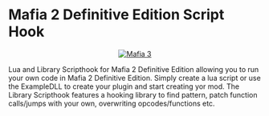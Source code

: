 # Mafia 2 Definitive Edition Script Hook
<p align="center"><a href="https://camo.githubusercontent.com/91de0fda424712383c8ff7242292c27f7b7e71ee/68747470733a2f2f75706c6f61642e77696b696d656469612e6f72672f77696b6970656469612f636f6d6d6f6e732f7468756d622f622f62332f4d616669615f4949495f6c6f676f2e7376672f35313270782d4d616669615f4949495f6c6f676f2e7376672e706e67" target="_blank"><img src="https://camo.githubusercontent.com/91de0fda424712383c8ff7242292c27f7b7e71ee/68747470733a2f2f75706c6f61642e77696b696d656469612e6f72672f77696b6970656469612f636f6d6d6f6e732f7468756d622f622f62332f4d616669615f4949495f6c6f676f2e7376672f35313270782d4d616669615f4949495f6c6f676f2e7376672e706e67" alt="Mafia 3" data-canonical-src="https://upload.wikimedia.org/wikipedia/commons/thumb/b/b3/Mafia_III_logo.svg/512px-Mafia_III_logo.svg.png" style="max-width:100%;"></a></p>

Lua and Library Scripthook for Mafia 2 Definitive Edition allowing you to run your own code in Mafia 2 Definitive Edition. Simply create a lua script or use the ExampleDLL to create your plugin and start creating yor mod. The Library Scripthook features a hooking library to find pattern, patch function calls/jumps with your own, overwriting opcodes/functions etc.

